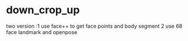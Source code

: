 # down_crop_up
two version :1 use face++ to get face points and body segment 2 use 68 face landmark and openpose 
